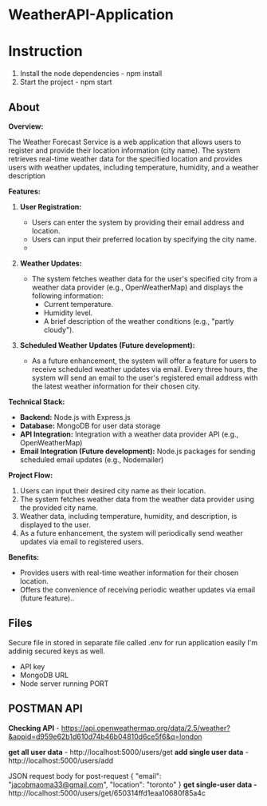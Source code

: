 # WeatherAPI-Application
# Instruction

 1. Install the node dependencies - npm install 
 2. Start the project - npm start

## About
**Overview:**

The Weather Forecast Service is a web application that allows users to register and provide their location information (city name). The system retrieves real-time weather data for the specified location and provides users with weather updates, including temperature, humidity, and a weather description

**Features:**

1.  **User Registration:**
    -   Users can enter the system by providing their email address and location.
    -   Users can input their preferred location by specifying the city name.
    - 
3.  **Weather Updates:**
    
    -   The system fetches weather data for the user's specified city from a weather data provider (e.g., OpenWeatherMap) and displays the following information:
        -   Current temperature.
        -   Humidity level.
        -   A brief description of the weather conditions (e.g., "partly cloudy").
4.  **Scheduled Weather Updates (Future development):**
    
    -   As a future enhancement, the system will offer a feature for users to receive scheduled weather updates via email. Every three hours, the system will send an email to the user's registered email address with the latest weather information for their chosen city.

**Technical Stack:**

-   **Backend:** Node.js with Express.js
-   **Database:** MongoDB for user data storage
-   **API Integration:** Integration with a weather data provider API (e.g., OpenWeatherMap)
-   **Email Integration (Future development):** Node.js packages for sending scheduled email updates (e.g., Nodemailer)

**Project Flow:**
1.  Users can input their desired city name as their location.
3.  The system fetches weather data from the weather data provider using the provided city name.
4.  Weather data, including temperature, humidity, and description, is displayed to the user.
5.  As a future enhancement, the system will periodically send weather updates via email to registered users.

**Benefits:**

-   Provides users with real-time weather information for their chosen location.
-   Offers the convenience of receiving periodic weather updates via email (future feature)..


##  Files

Secure file in stored in separate file  called .env   for run application easily I'm addinig secured keys as well.

 -  API key 
 -  MongoDB URL
 -  Node server running PORT

## POSTMAN API 
**Checking API** - https://api.openweathermap.org/data/2.5/weather?&appid=d959e62b1d610d74b46b04810d6ce5f6&q=london

**get all user data** - http://localhost:5000/users/get
**add  single user data** - http://localhost:5000/users/add

JSON request  body for post-request
{
"email":  "jacobmaoma33@gmail.com",
"location":  "toronto"
}
**get single-user data -**
http://localhost:5000/users/get/650314ffd1eaa10680f85a4c
